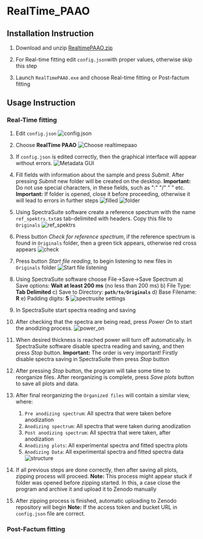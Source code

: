 # RealTime_PAAO

## Installation Instruction

1. Download and unzip [RealtimePAAO.zip](https://github.com/LZP-2020-1-0200/RealTime_PAAO/releases/latest/download/RealtimePAAO.zip)

2. For Real-time fitting edit `config.json`with proper values, otherwise skip this step

3. Launch `RealTimePAAO.exe` and choose Real-time fitting or Post-factum fitting

## Usage Instruction

### Real-Time fitting

1. Edit `config.json`
   ![config.json](readme_pics/01_edit_config.png)

2. Choose **RealTime PAAO**
![Choose realtimepaao](readme_pics/02_choose_realtime.png)

3. If `config.json` is edited correctly, then the graphical interface will appear without errors.
![Metadata GUI](readme_pics/03_metadata.png)

4. Fill fields with information about the sample and press *Submit*. After pressing *Submit* new folder will be created on the desktop.
**Important:** Do not use special characters, in these fields, such as ":" "/" " " etc.
**Important:** If folder is opened, close it before proceeding, otherwise it will lead to errors in further steps
![filled](readme_pics/04_fill_metadata.png)
![folder](readme_pics/05_folder.png)

5. Using SpectraSuite software create a reference spectrum with the name `ref_spektrs.txt`as tab-delimited with headers. Copy this file to `Originals`
![ref_spektrs](readme_pics/06_ref_spektrs.png)

6. Press button *Check for reference spectrum*, if the reference spectrum is found in `Originals` folder, then a green tick appears, otherwise red cross appears
![check](readme_pics/07_ref_spectr_check.png)

7. Press button *Start file reading*, to begin listening to new files in `Originals` folder
![Start file listening](readme_pics/08_waitig_for_files.png)

8. Using SpectraSuite software choose File->Save->Save Spectrum
a) Save options: **Wait at least 200 ms** (no less than 200 ms)
b) File Type: **Tab Delimited**
c) Save to Directory: **`path/to/Originals`**
d) Base Filename: **R**
e) Padding digits: **5**
![spectrusite settings](readme_pics/09_spectrusuite.png)

9. In SpectraSuite start spectra reading and saving

10. After checking that the spectra are being read, press *Power On* to start the anodizing process.
![power_on](readme_pics/10_powero_on.png)

11. When desired thickness is reached power will turn off automatically. In SpectraSuite software disable spectra reading and saving, and then press *Stop* button.
**Important:** The order is very important! Firstly disable spectra saving in SpectraSuite then press *Stop* button

12. After pressing *Stop* button, the program will take some time to reorganize files. After reorganizing is complete, press *Save plots* button to save all plots and data.

13. After final reorganizing the `Organized files` will contain a similar view, where:
    1. `Pre anodizing spectrum`: All spectra that were taken before anodization
    2. `Anodizing spectrum`: All spectra that were taken during anodization
    3. `Post anodizing spectrum`: All spectra that were taken, after anodization
    4. `Anodizing plots`: All experimental spectra and fitted spectra plots
    5. `Anodizing Data`: All experimental spectra and fitted spectra data
   ![structure](readme_pics/11_structure.png)

14. If all previous steps are done correctly, then after saving all plots, zipping process will proceed.
**Note:** This process might appear stuck if folder was opened before zipping started. In this, a case close the program and archive it and upload it to Zenodo manually

15. After zipping process is finished, automatic uploading to Zenodo repository will begin
**Note:** If the access token and bucket URL in `config.json` file are correct.

### Post-Factum fitting
